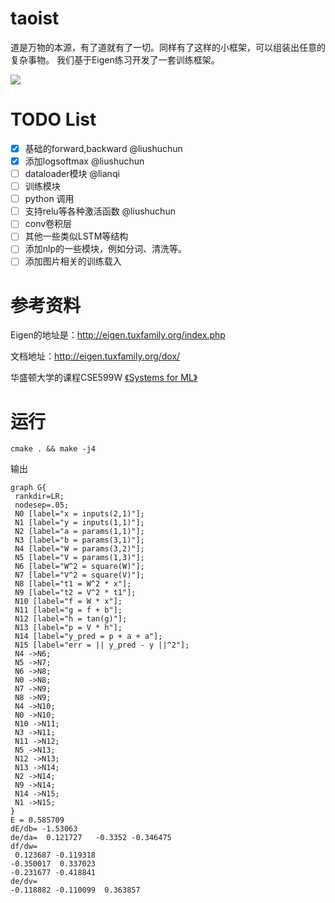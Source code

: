 # taoist
道是万物的本源，有了道就有了一切。同样有了这样的小框架，可以组装出任意的复杂事物。
我们基于Eigen练习开发了一套训练框架。



![](http://oq8vlupt4.bkt.clouddn.com/tao.png)

# TODO List
- [x] 基础的forward,backward  @liushuchun
- [x] 添加logsoftmax @liushuchun
- [ ] dataloader模块   @lianqi
- [ ] 训练模块 
- [ ] python 调用
- [ ] 支持relu等各种激活函数 @liushuchun
- [ ] conv卷积层
- [ ] 其他一些类似LSTM等结构
- [ ] 添加nlp的一些模块，例如分词、清洗等。
- [ ] 添加图片相关的训练载入

# 参考资料
 Eigen的地址是：http://eigen.tuxfamily.org/index.php
 
 文档地址：http://eigen.tuxfamily.org/dox/
 
 华盛顿大学的课程CSE599W [《Systems for ML》](http://dlsys.cs.washington.edu/schedule)
 
 

# 运行
`cmake . && make -j4`

输出
```
graph G{
 rankdir=LR;
 nodesep=.05;
 N0 [label="x = inputs(2,1)"];
 N1 [label="y = inputs(1,1)"];
 N2 [label="a = params(1,1)"];
 N3 [label="b = params(3,1)"];
 N4 [label="W = params(3,2)"];
 N5 [label="V = params(1,3)"];
 N6 [label="W^2 = square(W)"];
 N7 [label="V^2 = square(V)"];
 N8 [label="t1 = W^2 * x"];
 N9 [label="t2 = V^2 * t1"];
 N10 [label="f = W * x"];
 N11 [label="g = f + b"];
 N12 [label="h = tan(g)"];
 N13 [label="p = V * h"];
 N14 [label="y_pred = p + a + a"];
 N15 [label="err = || y_pred - y ||^2"];
 N4 ->N6;
 N5 ->N7;
 N6 ->N8;
 N0 ->N8;
 N7 ->N9;
 N8 ->N9;
 N4 ->N10;
 N0 ->N10;
 N10 ->N11;
 N3 ->N11;
 N11 ->N12;
 N5 ->N13;
 N12 ->N13;
 N13 ->N14;
 N2 ->N14;
 N9 ->N14;
 N14 ->N15;
 N1 ->N15;
}
E = 0.585709
dE/db= -1.53063
de/da=  0.121727   -0.3352 -0.346475
df/dw=
 0.123687 -0.119318
-0.350017  0.337023
-0.231677 -0.418841
de/dv=
-0.118882 -0.110099  0.363857
```